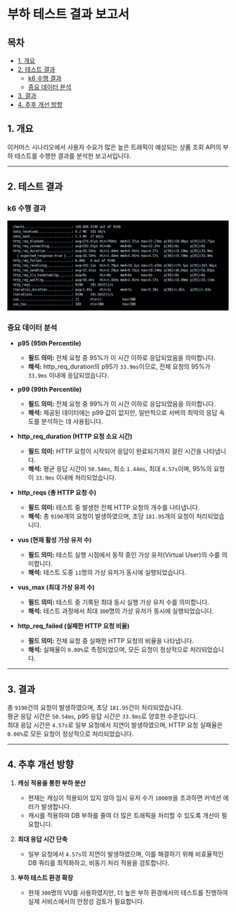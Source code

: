 # 부하 테스트 결과 보고서

## 목차 
- [1. 개요](#1-개요)
- [2. 테스트 결과](#2-테스트-결과)
    - [k6 수행 결과](#k6-수행-결과)
    - [중요 데이터 분석](#중요-데이터-분석)
- [3. 결과](#3-결과)
- [4. 추후 개선 방향](#4-추후-개선-방향)


## 1. 개요 
이커머스 시나리오에서 사용자 수요가 많은 높은 트래픽이 예상되는 상품 조회 API의 부하 테스트를 수행한 결과를 분석한 보고서입니다. 

--- 

## 2. 테스트 결과 
### k6 수행 결과 
![all_list](/assets/images/stress/stress-test.png)

### 중요 데이터 분석
- **p95 (95th Percentile)**
    - **필드 의미:** 전체 요청 중 95%가 이 시간 이하로 응답되었음을 의미합니다.
    - **해석:** http_req_duration의 p95가 `33.9ms`이므로, 전체 요청의 95%가 `33.9ms` 이내에 응답되었습니다.

- **p99 (99th Percentile)**
    - **필드 의미:** 전체 요청 중 99%가 이 시간 이하로 응답되었음을 의미합니다.
    - **해석:** 제공된 데이터에는 p99 값이 없지만, 일반적으로 서버의 최악의 응답 속도를 분석하는 데 사용됩니다.

- **http_req_duration (HTTP 요청 소요 시간)**
    - **필드 의미:** HTTP 요청이 시작되어 응답이 완료되기까지 걸린 시간을 나타냅니다.
    - **해석:** 평균 응답 시간이 `50.54ms`, 최소 `1.44ms`, 최대 `4.57s`이며, 95%의 요청이 `33.9ms` 이내에 처리되었습니다.

- **http_reqs (총 HTTP 요청 수)**
    - **필드 의미:** 테스트 중 발생한 전체 HTTP 요청의 개수를 나타냅니다.
    - **해석:** 총 `9190`개의 요청이 발생하였으며, 초당 `181.95`개의 요청이 처리되었습니다.

- **vus (현재 활성 가상 유저 수)**
    - **필드 의미:** 테스트 실행 시점에서 동작 중인 가상 유저(Virtual User)의 수를 의미합니다.
    - **해석:** 테스트 도중 `11`명의 가상 유저가 동시에 실행되었습니다.

- **vus_max (최대 가상 유저 수)**
    - **필드 의미:** 테스트 중 기록된 최대 동시 실행 가상 유저 수를 의미합니다.
    - **해석:** 테스트 과정에서 최대 `300`명의 가상 유저가 동시에 실행되었습니다.

- **http_req_failed (실패한 HTTP 요청 비율)**
    - **필드 의미:** 전체 요청 중 실패한 HTTP 요청의 비율을 나타냅니다.
    - **해석:** 실패율이 `0.00%`로 측정되었으며, 모든 요청이 정상적으로 처리되었습니다.  

--- 

## 3. 결과 
총 `9190`건의 요청이 발생하였으며, 초당 `181.95`건이 처리되었습니다.  
평균 응답 시간은 `50.54ms`, p95 응답 시간은 `33.9ms`로 양호한 수준입니다.  
최대 응답 시간은 `4.57s`로 일부 요청에서 지연이 발생하였으며, HTTP 요청 실패율은 `0.00%`로 모든 요청이 정상적으로 처리되었습니다.  

--- 

## 4. 추후 개선 방향
1. **캐싱 적용을 통한 부하 분산**
    - 현재는 캐싱이 적용되어 있지 않아 임시 유저 수가 `1000명`을 초과하면 커넥션 에러가 발생합니다.
    - 캐시를 적용하여 DB 부하를 줄여 더 많은 트래픽을 처리할 수 있도록 개선이 필요합니다.

2. **최대 응답 시간 단축**
    - 일부 요청에서 `4.57s`의 지연이 발생하였으며, 이를 해결하기 위해 비효율적인 DB 쿼리를 최적화하고, 비동기 처리 적용을 검토합니다.

3. **부하 테스트 환경 확장**
    - 현재 `300`명의 VU를 사용하였지만, 더 높은 부하 환경에서의 테스트를 진행하여 실제 서비스에서의 안정성 검토가 필요합니다. 

